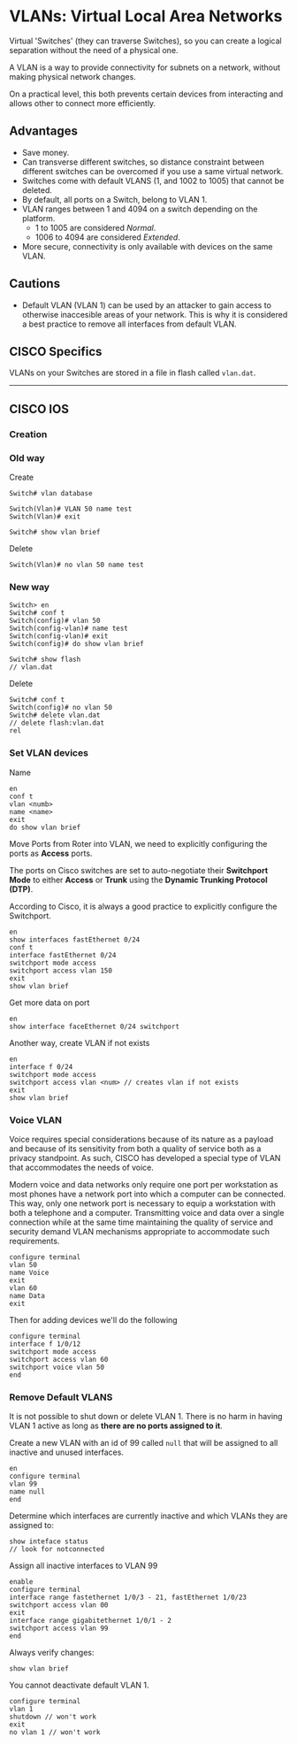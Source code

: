 # VLANs: Virtual Local Area Networks

Virtual 'Switches' (they can traverse Switches), so you can create a logical separation without the need of a physical one.

A VLAN is a way to provide connectivity for subnets on a network, without making physical network changes.

On a practical level, this both prevents certain devices from interacting and allows other to connect more efficiently.

## Advantages

* Save money.
* Can transverse different switches, so distance constraint between different switches can be overcomed if you use a same virtual network.
* Switches come with default VLANS (1, and 1002 to 1005) that cannot be deleted.
* By default, all ports on a Switch, belong to VLAN 1.
* VLAN ranges between 1 and 4094 on a switch depending on the platform.
	* 1 to 1005 are considered _Normal_.
	* 1006 to 4094 are considered _Extended_.
* More secure, connectivity is only available with devices on the same VLAN.

## Cautions

* Default VLAN (VLAN 1) can be used by an attacker to gain access to otherwise inaccesible areas of your network. This is why it is considered a best practice to remove all interfaces from default VLAN.

## CISCO Specifics

VLANs on your Switches are stored in a file in flash called `vlan.dat`.

---

## CISCO IOS

### Creation

### Old way

Create
```
Switch# vlan database

Switch(Vlan)# VLAN 50 name test
Switch(Vlan)# exit

Switch# show vlan brief
```

Delete
```
Switch(Vlan)# no vlan 50 name test 
```

### New way

```
Switch> en
Switch# conf t
Switch(config)# vlan 50
Switch(config-vlan)# name test
Switch(config-vlan)# exit
Switch(config)# do show vlan brief

Switch# show flash
// vlan.dat
```

Delete
```
Switch# conf t
Switch(config)# no vlan 50
Switch# delete vlan.dat
// delete flash:vlan.dat
rel
```

### Set VLAN devices

Name

```
en
conf t
vlan <numb>
name <name>
exit
do show vlan brief
```

Move Ports from Roter into VLAN, we need to explicitly configuring the ports as __Access__ ports.

The ports on Cisco switches are set to auto-negotiate their __Switchport Mode__ to either __Access__ or __Trunk__ using the __Dynamic Trunking Protocol (DTP)__. 

According to Cisco, it is always a good practice to explicitly configure the Switchport.

```
en
show interfaces fastEthernet 0/24
conf t
interface fastEthernet 0/24
switchport mode access
switchport access vlan 150
exit
show vlan brief
```

Get more data on port

```
en
show interface faceEthernet 0/24 switchport
```

Another way, create VLAN if not exists
```
en
interface f 0/24
switchport mode access
switchport access vlan <num> // creates vlan if not exists
exit
show vlan brief
```

### Voice VLAN

Voice requires special considerations because of its nature as a payload and because of its sensitivity from both a quality of service both as a privacy standpoint. As such, CISCO has developed a special type of VLAN that accommodates the needs of voice.

Modern voice and data networks only require one port per workstation as most phones have a network port into which a computer can be connected. This way, only one network port is necessary to equip a workstation with both a telephone and a computer. Transmitting voice and data over a single connection while at the same time maintaining the quality of service and security demand VLAN mechanisms appropriate to accommodate such requirements.

```
configure terminal
vlan 50
name Voice
exit
vlan 60
name Data
exit
```

Then for adding devices we'll do the following
```
configure terminal
interface f 1/0/12
switchport mode access
switchport access vlan 60
switchport voice vlan 50
end
```

### Remove Default VLANS

It is not possible to shut down or delete VLAN 1. There is no harm in having VLAN 1 active as long as __there are no ports assigned to it__.

Create a new VLAN with an id of 99 called `null` that will be assigned to all inactive and unused interfaces.

```
en
configure terminal
vlan 99
name null
end
```

Determine which interfaces are currently inactive and which VLANs they are assigned to:

```
show inteface status
// look for notconnected
```

Assign all inactive interfaces to VLAN 99

```
enable
configure terminal
interface range fastethernet 1/0/3 - 21, fastEthernet 1/0/23
switchport access vlan 00
exit
interface range gigabitethernet 1/0/1 - 2
switchport access vlan 99
end
```

Always verify changes:

```
show vlan brief
```

You cannot deactivate default VLAN 1.

```
configure terminal
vlan 1
shutdown // won't work
exit
no vlan 1 // won't work
```
